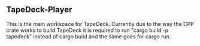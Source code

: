 ## TapeDeck-Player

This is the main workspace for TapeDeck. Currently due to the way the CPP crate works to build TapeDeck
it is required to run "cargo build -p tapedeck" instead of cargo build and the same goes for cargo run.
